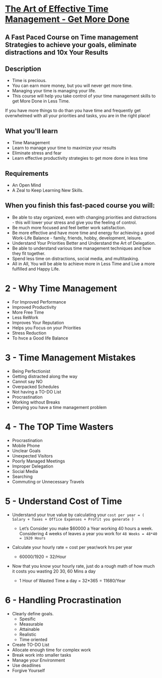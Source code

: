 # [The Art of Effective Time Management - Get More Done](https://www.udemy.com/course/the-art-of-effective-time-management-get-more-done/)
## A Fast Paced Course on Time management Strategies to achieve your goals, eliminate distractions and 10x Your Results

## Description
- Time is precious.
- You can earn more money, but you will never get more time.
- Managing your time is managing your life.
- This course will help you take control of your time management skills to get More Done in Less Time.

If you have more things to do than you have time and frequently get overwhelmed with all your priorities and tasks, you are in the right place!

## What you'll learn
- Time Management
- Learn to manage your time to maximize your results
- Eliminate stress and fear
- Learn effective productivity strategies to get more done in less time

## Requirements
- An Open Mind
- A Zeal to Keep Learning New Skills.

## When you finish this fast-paced course you will:
- Be able to stay organized, even with changing priorities and distractions - this will lower your stress and give you the feeling of control.
- Be much more focused and feel better work satisfaction.
- Be more effective and have more time and energy for achieving a good Work-Life Balance - family, friends, hobby, development, leisure.
- Understand Your Priorities Better and Understand the Art of Delegation.
- Be able to understand various time management techniques and how they fit together.
- Spend less time on distractions, social media, and multitasking.
- All in All, You will be able to achieve more in Less Time and Live a more fulfilled and Happy Life.




# 2 - Why Time Management
- For Improved Performance 
- Improved Productivity
- More Free Time
- Less ReWork
- Improves Your Reputation 
- Helps you Focus on your Priorities 
- Stress Reduction 
- To hvce a Good life Balance

# 3 - Time Management Mistakes 
- Being Perfectionist
- Getting distracted along the way
- Cannot say NO
- Overpacked Schedules
- Not having a TO-DO List
- Procrastination
- Working without Breaks
- Denying you have a time management problem

# 4 - The TOP Time Wasters
- Procrastination 
- Mobile Phone
- Unclear Goals
- Unexpected Visitors 
- Poorly Managed Meetings 
- Improper Delegation 
- Social Media
- Searching
- Commuting or Unnecessary Travels 

# 5 - Understand Cost of Time
- Understand your true value by calculating your `cost per year = ( Salary + Taxes + Office Expenses + Profit you generate )`  
  - Let’s Consider you make $60000 a Year working 40 hours a week. Considering 4 weeks of leaves a year you work for `48 Weeks = 48*40 = 1920 Hours` 

- Calculate your hourly rate = cost per year/work hrs per year  
  - 60000$/1920 = 32$/Hour 

- Now that you know your hourly rate, just do a rough math of how much it costs you wasting 20 30, 60 Mins a day
  - 1 Hour of Wasted Time a day = 32$*365 = 11680$/Year

# 6 - Handling Procrastination
- Clearly define goals.
  - Spesific
  - Measurable
  - Attainable
  - Realistic
  - Time oriented
- Create TO-DO List
- Allocate enough time for complex work
- Break work into smaller tasks
- Manage your Environment 
- Use deadlines
- Forgive Yourself


